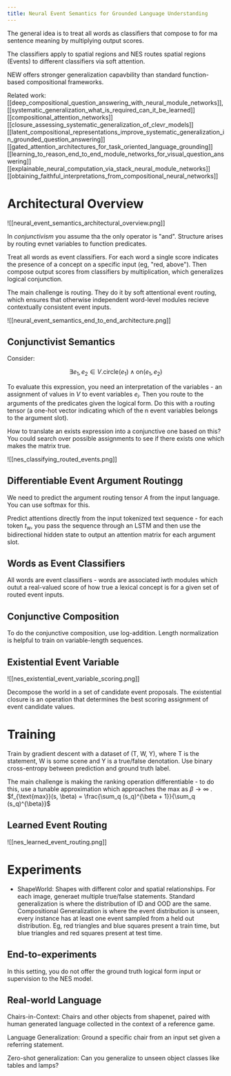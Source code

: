 ```yaml
---
title: Neural Event Semantics for Grounded Language Understanding
---
```


The general idea is to treat all words as classifiers that compose to for ma sentence meaning by multiplying output scores.

The classifiers apply to spatial regions and NES routes spatial regions (Events) to different classifiers via soft attention.

NEW offers stronger generalization capavbility than standard function-based compositional frameworks.

Related work: [[deep_compositional_question_answering_with_neural_module_networks]],  [[systematic_generalization_what_is_required_can_it_be_learned]] [[compositional_attention_networks]] [[closure_assessing_systematic_generalization_of_clevr_models]] [[latent_compositional_representations_improve_systematic_generalization_in_grounded_question_answering]][[gated_attention_architectures_for_task_oriented_language_grounding]] [[learning_to_reason_end_to_end_module_networks_for_visual_question_answering]]
[[explainable_neural_computation_via_stack_neural_module_networks]]
[[obtaining_faithful_interpretations_from_compositional_neural_networks]]
# Architectural Overview

![[neural_event_semantics_architectural_overview.png]]

In *conjunctivism* you assume tha the only operator is "and". Structure arises by routing evnet variables to function predicates.

Treat all words as event classifiers. For each word a single score indicates the presence of a concept on a specific input (eg, "red, above"). Then compose output scores from classifiers by multiplication, which generalizes logical conjunction.

The main challenge is routing. They do it by soft attentional event routing, which ensures that otherwise independent word-level modules recieve contextually consistent event inputs.

![[neural_event_semantics_end_to_end_architecture.png]]

## Conjunctivist Semantics

Consider:

$$
\exists e_1, e_2 \in V. \text{circle}(e_1) \land \text{on}(e_1, e_2)
$$

To evaluate this expression, you need an interpretation of the variables - an assignment of values in $V$ to event variables $e_i$. Then you route to the arguments of the predicates given the logical form. Do this with a routing tensor (a one-hot vector indicating which of the n event variables belongs to the argument slot).

How to translate an exists expression into a conjunctive one based on this? You could search over possible assignments to see if there exists one which makes the matrix true.

![[nes_classifying_routed_events.png]]

## Differentiable Event Argument Routingg

We need to predict the argument routing tensor $A$ from the input language. You can use softmax for this.

Predict attentions directly from the input tokenized text sequence - for each token $t_w$,  you pass the sequence through an LSTM and then use the bidirectional hidden state to output an attention matrix for each argument slot.

## Words as Event Classifiers

All words are event classifiers - words are associated iwth modules which outut a real-valued score of how true a lexical concept is for a given set of routed event inputs.

## Conjunctive Composition

To do the conjunctive composition, use log-addition. Length normalization is helpful to train on variable-length sequences.

## Existential Event Variable

![[nes_existential_event_variable_scoring.png]]

Decompose the world in a set of candidate event proposals. The existential closure is an operation that determines the best scoring assignment of event candidate values.

# Training

Train by gradient descent with a dataset of (T, W, Y), where T is the statement, W is some scene and Y is a true/false denotation. Use binary cross-entropy between prediction and ground truth label.

The main challenge is making the ranking operation differentiable - to do this, use a tunable approximation which approaches the max as $\beta \to \infty$ . $f_{\text{max}}(s, \beta) = \frac{\sum_q (s_q)^{\beta + 1}}{\sum_q (s_q)^{\beta}}$

## Learned Event Routing

![[nes_learned_event_routing.png]]

# Experiments

- ShapeWorld: Shapes with different color and spatial relationships. For each image, generaet multiple true/false statements. Standard generalization is where the distribution of ID and OOD are the same. Compositional Generalization is where the event distribution is unseen, every instance has at least one event sampled from a held out distribution. Eg, red triangles and blue squares present a train time, but blue triangles and red squares present at test time.


## End-to-experiments

In this setting, you do not offer the ground truth logical form input or supervision to the NES model.

## Real-world Language

Chairs-in-Context: Chairs and other objects from shapenet, paired with human generated language collected in the context of a reference game.

Language Generalization: Ground a specific chair from an input set given a referring statement.

Zero-shot generalization: Can you generalize to unseen object classes like tables and lamps?